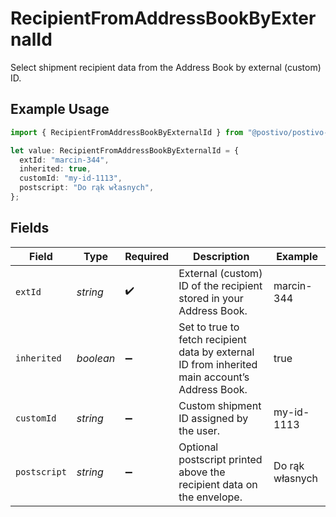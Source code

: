 # RecipientFromAddressBookByExternalId

Select shipment recipient data from the Address Book by external (custom) ID.

## Example Usage

```typescript
import { RecipientFromAddressBookByExternalId } from "@postivo/postivo-client/models";

let value: RecipientFromAddressBookByExternalId = {
  extId: "marcin-344",
  inherited: true,
  customId: "my-id-1113",
  postscript: "Do rąk własnych",
};
```

## Fields

| Field                                                                                          | Type                                                                                           | Required                                                                                       | Description                                                                                    | Example                                                                                        |
| ---------------------------------------------------------------------------------------------- | ---------------------------------------------------------------------------------------------- | ---------------------------------------------------------------------------------------------- | ---------------------------------------------------------------------------------------------- | ---------------------------------------------------------------------------------------------- |
| `extId`                                                                                        | *string*                                                                                       | :heavy_check_mark:                                                                             | External (custom) ID of the recipient stored in your Address Book.                             | marcin-344                                                                                     |
| `inherited`                                                                                    | *boolean*                                                                                      | :heavy_minus_sign:                                                                             | Set to true to fetch recipient data by external ID from inherited main account’s Address Book. | true                                                                                           |
| `customId`                                                                                     | *string*                                                                                       | :heavy_minus_sign:                                                                             | Custom shipment ID assigned by the user.                                                       | my-id-1113                                                                                     |
| `postscript`                                                                                   | *string*                                                                                       | :heavy_minus_sign:                                                                             | Optional postscript printed above the recipient data on the envelope.                          | Do rąk własnych                                                                                |